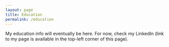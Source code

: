 ```yaml
---
layout: page
title: Education
permalink: /education
---
```


My education info will eventually be here. For now, check my LinkedIn (link to my page is available in the top-left corner of this page).